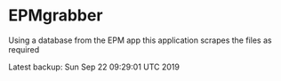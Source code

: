 # EPMgrabber
Using a database from the EPM app this application scrapes the files as required


Latest backup: Sun Sep 22 09:29:01 UTC 2019

